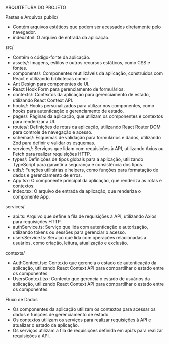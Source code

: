 ARQUITETURA DO PROJETO

Pastas e Arquivos
public/
- Contém arquivos estáticos que podem ser acessados diretamente pelo navegador.
- index.html: O arquivo de entrada da aplicação.

src/
- Contém o código-fonte da aplicação.
- assets/: Imagens, estilos e outros recursos estáticos, como CSS e fontes.
- components/: Componentes reutilizáveis da aplicação, construídos com React e utilizando bibliotecas como:
- Ant Design para componentes de UI.
- React Hook Form para gerenciamento de formulários.
- contexts/: Contextos da aplicação para gerenciamento de estado, utilizando React Context API.
- hooks/: Hooks personalizados para utilizar nos componentes, como hooks para autenticação e gerenciamento de estado.
- pages/: Páginas da aplicação, que utilizam os componentes e contextos para renderizar a UI.
- routes/: Definições de rotas da aplicação, utilizando React Router DOM para controle de navegação e acesso.
- schemas/: Esquemas de validação para formulários e dados, utilizando Zod para definir e validar os esquemas.
- services/: Serviços que lidam com requisições à API, utilizando Axios ou Fetch para realizar requisições HTTP.
- types/: Definições de tipos globais para a aplicação, utilizando TypeScript para garantir a segurança e consistência dos tipos.
- utils/: Funções utilitárias e helpers, como funções para formatação de dados e gerenciamento de erros.
- App.tsx: O componente principal da aplicação, que renderiza as rotas e contextos.
- index.tsx: O arquivo de entrada da aplicação, que renderiza o componente App.

services/
- api.ts: Arquivo que define a fila de requisições à API, utilizando Axios  para requisições HTTP.
- authService.ts: Serviço que lida com autenticação e autorização, utilizando tokens ou sessões para gerenciar o acesso.
- usersService.ts: Serviço que lida com operações relacionadas a usuários, como criação, leitura, atualização e exclusão.

contexts/
- AuthContext.tsx: Contexto que gerencia o estado de autenticação da aplicação, utilizando React Context API para compartilhar o estado entre os componentes.
- UsersContext.tsx: Contexto que gerencia o estado de usuários da aplicação, utilizando React Context API para compartilhar o estado entre os componentes.

Fluxo de Dados
- Os componentes da aplicação utilizam os contextos para acessar os dados e funções de gerenciamento de estado.
- Os contextos utilizam os serviços para realizar requisições à API e atualizar o estado da aplicação.
- Os serviços utilizam a fila de requisições definida em api.ts para realizar requisições à API.
